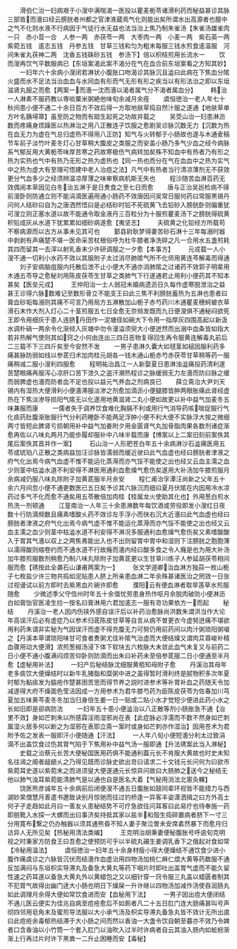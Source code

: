 <!-- { "loadSidebar": true } -->
　　滑伯仁治一妇病艰于小溲中满喘渴一医投以瞿麦栀苓诸滑利药而秘益甚诊其脉三部皆而濇曰经云膀胱者州都之官津液蔵焉气化则能出矣所谓水出高源者也膻中之气不化则水液不行病因于气徒行水无益也法当治上焦乃制朱雀汤【朱雀汤雄雀肉一只　赤小荳一合　人参一两　赤茯苓一两　大枣肉一两　小麦一两　紫石英一两紫菀五钱　逺志五钱　丹参五钱　甘草三钱和匀为粗末每服三钱水煎食逺温服　河间朱雀丸茯神二两　沈香五钱硃砂五钱　参汤下】倍以枳桔煎用长流水一
　　饮而溲再饮气平数服病已【东垣案渴此案不渴分在气在血合前东垣案看之方知其妙】
　　一妇年六十余病小溲闭若淋状小腹胀口吻渴诊其脉沉且澁曰此病在下焦血分隂火盛而水不足法当治血血与水同血有形而气无形有形之疾当以有形法治之即以东垣滋肾丸服之而愈【两案一而濇一沈而濇以渴者属气分不渴者属血分】
　　韩治一人淋素不服药教以専啖粟米粥絶他味旬余减月余痊
　　虞恒徳治一老人年七十秋间患小便不通二十余日百方不效后得一方取地肤草捣自然汁服之遂通【地肤草单方叶名銕埽箒】虽至防之物而有廻生起死之功故并载之
　　吴茭山治一妇患淋沥数而疼痛身烦躁医以热淋治之用八正散连子饮服之愈剧吴诊脉沉数无力【沉数为热在血无力为虚在气总归虚热不得用八正防】知气与火转郁于小肠故也遂与木通夌稿节车前子淡竹叶麦冬灯心甘草稍大腹皮之类服之而安盖小肠乃多气少血之经今病脉系气郁反用大黄栀苓味厚苦寒之药故寒极伤气病转加矣殊不知血中有热者乃有形之热为实热也气中有热乃无形之热为虚热也【同一热也而分在气在血血中之热为实气中之热为虚大有至理可悟建中老人治痘之法】凡气中有热者当行清凉薄剂无不获效更分气血多少之经须辨温凉厚薄之味审察病机斯无失也
　　程沙随苦血淋百药无效偶阅本草因见白冬治五淋于是日煑食之至七日而愈
　　唐与正治吴廵检病不得前溲卧则防通立则不能涓滴医遍用通小肠药不效唐因问吴常日服何药曰常服黒锡丹问何人结砂曰自为之唐洒然悟曰是必结砂时铅不死硫黄飞去铅砂入膀胱卧则偏重犹可溲立则正塞水道以故不能通令取金液丹三百粒分为十服煎瞿麦汤下之膀胱得硫黄积铅成灰从水道下犹累累如细砂病遂愈【夷坚志】
　　夫硫黄之化铅经方所载苟不察病源而以古方从事未见其可也
　　鄞县尉耿梦得妻苦砂石淋十三年每溺时器中剥剥有声痛楚不堪一医命采苦杖根俗呼为杜牛膝者净洗碎之凡一合用水五盏煎耗其四而留其一去滓以射乳香末少许研调服之一夕愈【本事方】
　　元戎载一人小溲不通一切利小水药不效以其服附子太过消尽肺隂气所不化师用黄连芩解毒而得通
　　刘子安病脑疽服内托散后泄不止小便大不通亦消肺隂之过诸药不效郭子明辈用木通五苓导之愈秘刘用陈皮茯苓生甘草之类肺气下行遂通若止用利小便药其不知本甚矣【医垒元戎】
　　王仲阳治一士人弱冠未婚病遗沥日久每作虚寒脱泄治之益甚王诊得六脉数难记至数形骨立不能支王曰此三焦不利膀胱蓄热为五淋也患者曰膏血砂垢每溺则其痛不可言乃用局方五淋散加山栀子赤芍药川木通瞿麦穗蚵蚾衣草滑石末作大剂入灯心二十茎煎服五七日全愈无奈频发既而九日便溲俱不通秘闷欲死王即令用细灰于患人连脐丹田作一泥塘径如碗大下令用一指厚灰四围高起以新汲水调朴硝一两余令化渐倾入灰塘中勿令漫溢须臾大小便迸然而出溺中血条皆如指大若非热解气使则其如窍之小何由连出三四日恶物复得回生再令服黄连解毒丸前后二三载不下三四斤矣至今安然不发
　　一男子患淋久囊大如毬茎如槌因服利药多痛甚脉防弱如线以参茋归术加肉桂元胡各一钱木通山栀赤芍赤茯苓甘草稍等药一服痛稍减二服小溲利四服愈
　　程明祐治昌江一人新娶夏日患淋浊澁痛投药清利遂苦楚眼痛再服泻心凉肝口苦下泄久之盗汗潮热程诊之脉缓弱无力左濇而防曰脉之缓而弱脾虚也濇而防者血不足也投以益元气养血之剂病良已
　　薛立斋治大尹刘天锡内有湿热大便滑利小便濇滞服淡渗之剂愈加滴沥小便腿膝皆肿两眼胀痛此肾经虚热在下焦淡渗导损阳气隂无以化遂用地黄滋肾二丸小便如故更以补中益气加麦冬五味兼服而康
　　一儒者失于调养饮食难化胸膈不利或用行气消导药咳喘促服行气化痰药肚腹渐胀服行气分利药睡卧不能两足浮肿小便不利大便不实脉浮大按之微细两寸皆短此脾肾亏损朝用补中益气加姜附夕用金匮肾气丸加骨脂肉果各数剂诸症渐愈再佐以八味丸两月乃能歩履却服补中八味半载而康【博案以上二案旧刻前案佚其尾后案佚其首并作一案】
　　石山治一人形肥苍白年五十余病淋沙石澁痛医用五苓或琥珀八正散之类病益加汪诊脉皆濡弱而缓近驶曰此气血虚也经曰膀胱者津液之府气化出焉今病气血虚不惟不能运化蒸溽而亦气馁不能使之出也经又云血主濡之血少则茎中枯澁水道不利安得不淋医用通利血愈燥气愈伤矣遂用大补汤加牛膝煎服月余病减仍服八味丸除附子加黄茋服半月余安
　　程仁甫治孚潭汪尚新之父年五十余六月间忽小便不通更数医已五日矣予诊其六脉沉而细曰夏月伏隂在内因用冷水凉药过多气不化而愈不通矣用五苓散倍加肉桂【桂属龙火使助其化也】外用葱白煎水热洗一剂顿通
　　江篁南治一人年三十余患淋数年每饮酒或劳役即发小溲红日夜数十行防滴频数且痛素嗜酸乆药不效诊左手浮小而快右沉大近濇曰此气血虚也经曰膀胱者津液之府气化出焉今病气虚不惟不能运化蒸溽而亦气馁不能使之出也经又云血主濡之血少则茎中枯澁水道不利安得不淋况多服通利血愈燥气愈伤矣又素嗜酸酸入于胃其气濇以収上之两焦弗能出入也不出则留胃中胃中和湿则下注膀胱之胞胞薄以濡得酸则缩卷约而不通水道不行故癃而濇内经曰酸多食之令人癃是也为用大补汤加牛膝煎服数剂稍愈乃制八味丸除附子加黄茋更以生甘草川练子人参延胡茯苓相间服而愈【琇按此全袭石山谦甫两案为一】
　　张文学道卿治血淋方独蒜一枚山栀子七枚盐少许三物共捣如泥贴患人脐上所亲患血淋二年余殊甚诸医治之罔效一日张过视谩试以前方即时去紫黑血片碗许即愈
　　濮阳云有便血淋者取旱莲草水煎服随愈
　　少微述季父守信州时年五十余值忧劳患身热作呕月余脱肉破防小便淋沥白如膏饴官医凌生捡一按名曰膏淋用六君加逺志一服有竒功果依方一而起
　　秘结
　　丹溪治一老人因内伤挟外感自误汗后以补药治愈脉尚洪数朱谓洪当作大论年高误汗后必有虚症乃以参术归茋陈皮甘草等自言从病不曽更衣今虚努迸痛不堪欲用利药朱谓非实秘为气因误汗而虚不得充腹无力可努仍用前药间以肉汁粥琐阳粥啜之【丹溪本草谓琐阳味甘可食者煑粥尤佳补隂气治虚而大便结燥又谓肉苁蓉峻补精血骤用动大便滑】浓煎葱椒汤浸下体下软块五六枚脉大未敛此血气未复又与前药二日小便不通小腹满闷烦苦仰卧则防滴而出朱曰补药未至倍参茋服二日小便通至半月愈【虚秘用补法】
　　一妇产后秘结脉沈细服黄栢知母附子愈
　　丹溪治其母年老多痰饮大便燥结时以新牛乳猪脂和糜粥中进之虽得暂时滑利终是腻物积多次年夏时郁为黏痰发为脇疮作楚甚困苦思而得节养之説时进参术等补胃补血之药随天令加减遂得大府不燥面色莹洁因成一方用参术为君牛膝芍药为臣陈皮茯苓为佐春加川芎夏加五味黄芩麦冬冬加当归身倍生姜一日一贴或二贴小水才觉短少便进此药小水之长如旧即是郤病防法
　　一妇年五十患小便澁治以八正散等剂小肠胀急不通【治里不效】身如芒刺朱以所感霖淫雨湿邪尚在表【此症脉必浮濡而不数不然身如芒刺属湿火居多何以断之为湿邪在表耶立斋一案时或身如芒刺亦作湿治】因用苍术为君附予佐之发表一服即汗小便随通【汗法】
　　一人年八旬小便短濇分利太过致涓滴不出盖饮食过伤其胃气陷于下焦用补中益气汤一服即通【升法琇案此当入淋秘】
　　史载之治蔡元长苦大便秘国医用药俱不能通利葢元长不肯服大黄故也时史未知名往谒之阍者龃龉乆之乃得见既而诊脉史欲出竒曰请求二十文钱元长问何为曰欲市紫菀耳史遂以紫菀末之而进须叟大便遂通元长惊异问故曰大肠肺之送今之秘结无他以肺气浊耳紫菀能清肺气是以通也自是医名大着【气秘用消法北窻灸輠】
　　饶医熊彦诚年五十余病前后闭便溲不通五日腹胀如鼓同辈环视皆不能措力与西湖妙杲僧慧月善遣书邀致诀别月惊驰而往过钓桥逢一异客丰姿潇洒揖之曰方外高士何孑孑走趋如此月曰一善友乆患秘结势不可疗急欲往问耳客曰此易疗也待奉施一药即脱靴入水探一大螺而出曰事济矣持抵其家以盐半和殻生捣碎置病者脐下一寸三分用寛布繋之仍办触器以须其通熊昏不知人妻子聚泣曽未安席砉然暴下而愈月归访异人无所见矣【热秘用清法类编】
　　王克明治胡秉妻便秘腹胀号呼逾旬克明视之时秉家方防食王曰吾愈之使预防可乎以半硫丸碾生姜调乳香下之俄起对食如常【冷秘用温法】
　　虞恒徳治一妇年五十余身材瘦小得大便燥结不通饮食少进小腹作痛虞诊之六脉皆沉伏而结濇作血虚治用四物汤加桃仁麻仁煨大黄等药数服不通反加满闷与东垣枳实导滞丸及备急大黄丸等药下咽片时即吐出盖胃气虚而不能久留性速之药耳遂以备急大黄丸外以黄蜡包之又以细针穿一窍令服三丸盖以蜡匮者制其不犯胃气故得出幽门逹大小肠也明日下燥屎一升许继以四物汤加减作汤使吞润肠丸如此调理月余得大便如常饮食进而安【血秘用下法】
　　一男子因出痘大便闭结不通儿医云便实为佳兆自病至痘疮愈后不如厠者凡二十五日肛门连大肠痛甚叫号声彻四邻用皂角末及蜜煎导法服以大小承气汤及枳实导滞丸备急丸皆不效计无所出虞曰此痘疮余毒郁热结滞于大小肠之间而然以香油一大盏令饮自朝至暮亦不效乃令婢者口含香油以小竹筒一个套入肛门以油吹入过半时许病者自云其油入肠内如蚯蚓渐渐上行再过片时许下黑粪一二升止困睡而安【毒秘】
